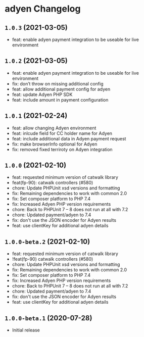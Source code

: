 # adyen Changelog

## `1.0.3` (2021-03-05)

* feat: enable adyen payment integration to be useable for live environment

## `1.0.2` (2021-03-05)

* feat: enable adyen payment integration to be useable for live environment
* fix: don’t throw on missing additional config
* feat: allow additional payment config for adyen
* feat: update Adyen PHP SDK
* feat: include amount in payment configuration

## `1.0.1` (2021-02-24)

* feat: allow changing Adyen environment
* feat: inlcude field for CC holder name for Adyen
* feat: include additional data in Adyen payment request
* fix: make browserInfo optional for Adyen
* fix: removed fixed terriroty on Adyen integration

## `1.0.0` (2021-02-10)

* feat: requested minimum version of catwalk library
* feat(fp-90): catwalk controllers (#580)
* chore: Update PHPUnit xsd versions and formatting
* fix: Remaining dependencies to work with common 2.0
* fix: Set composer platform to PHP 7.4
* fix: Increased Adyen PHP version requirements
* chore: Back to PHPUnit 7 – 8 does not run at all with 7.2
* chore: Updated payment/adyen to 7.4
* fix: don't use the JSON encoder for Adyen results
* feat: use clientKey for additional adyen details

## `1.0.0-beta.2` (2021-02-10)

* feat: requested minimum version of catwalk library
* !feat(fp-90) catwalk controllers (#580)
* chore: Update PHPUnit xsd versions and formatting
* fix: Remaining dependencies to work with common 2.0
* fix: Set composer platform to PHP 7.4
* fix: Increased Adyen PHP version requirements
* chore: Back to PHPUnit 7 – 8 does not run at all with 7.2
* chore: Updated payment/adyen to 7.4
* fix: don't use the JSON encoder for Adyen results
* feat: use clientKey for additional adyen details

## `1.0.0-beta.1` (2020-07-28)

* Initial release
